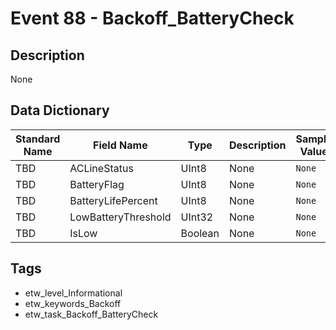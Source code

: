 # Event 88 - Backoff_BatteryCheck

## Description
None

## Data Dictionary
|Standard Name|Field Name|Type|Description|Sample Value|
|---|---|---|---|---|
|TBD|ACLineStatus|UInt8|None|`None`|
|TBD|BatteryFlag|UInt8|None|`None`|
|TBD|BatteryLifePercent|UInt8|None|`None`|
|TBD|LowBatteryThreshold|UInt32|None|`None`|
|TBD|IsLow|Boolean|None|`None`|

## Tags
* etw_level_Informational
* etw_keywords_Backoff
* etw_task_Backoff_BatteryCheck